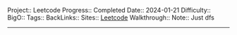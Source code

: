 Project:: Leetcode
Progress:: Completed
Date:: 2024-01-21
Difficulty:: 
BigO:: 
Tags:: 
BackLinks:: 
Sites:: [Leetcode]()
Walkthrough:: 
Note:: Just dfs

---
